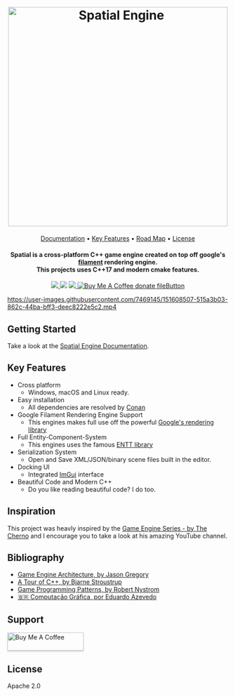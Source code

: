 <h1 align="center">
  <br>
  <a href="https://github.com/luizgabriel/Spatial.Engine"><img src="https://i.imgur.com/tkJzpLU.png" alt="Spatial Engine" width="500"></a>
</h1>

<p align="center">
  <a href="https://luizgabriel.github.io/Spatial.Engine/">Documentation</a> •
  <a href="#key-features">Key Features</a> •
  <a href="https://github.com/luizgabriel/Spatial.Engine/projects/2">Road Map</a> •
  <a href="https://github.com/luizgabriel/Spatial.Engine/blob/master/LICENSE">License</a>
</p>

<h4 align="center">
Spatial is a cross-platform C++ game engine created on top off google's <a href="https://github.com/google/filament">filament</a> rendering engine. <br>This projects uses C++17 and modern cmake features.
</h4>

<p align="center">
  <a href="https://github.com/luizgabriel/Spatial.Engine/actions/workflows/build-macos.yml">
    <img src="https://github.com/luizgabriel/Spatial.Engine/actions/workflows/build-macos.yml/badge.svg" />
  </a>

  <img src="https://img.shields.io/badge/code%20quality-A-brightgreen" />

  <a href="https://github.com/luizgabriel/Spatial.Engine/pulls">
    <img src="https://img.shields.io/badge/PRs-welcome-brightgreen.svg?style=shields" />
  </a>

  <a href="https://buymeacoffee.com/luizgabriel" title="Donate to this project using Buy Me A Coffee">
    <img src="https://img.shields.io/badge/buy%20me%20a%20coffee-donate-yellow.svg" alt="Buy Me A Coffee donate fileButton" />
  </a>
</p>

https://user-images.githubusercontent.com/7469145/151608507-515a3b03-862c-44ba-bff3-deec8222e5c2.mp4

## Getting Started

Take a look at the [Spatial Engine Documentation](https://luizgabriel.github.io/Spatial.Engine/).

## Key Features

* Cross platform
    - Windows, macOS and Linux ready.
* Easy installation
    - All dependencies are resolved by [Conan](https://conan.io)
* Google Filament Rendering Engine Support
    - This engines makes full use off the powerful [Google's rendering library](https://github.com/google/filament)
* Full Entity-Component-System
    - This engines uses the famous [ENTT library](https://github.com/skypjack/entt)
* Serialization System
    - Open and Save XML/JSON/binary scene files built in the editor.
* Docking UI
    - Integrated [ImGui](https://github.com/ocornut/imgui) interface
* Beautiful Code and Modern C++
    - Do you like reading beautiful code? I do too.

## Inspiration

This project was heavly inspired by
the [Game Engine Series - by The Cherno](https://www.youtube.com/playlist?listImpl=PLlrATfBNZ98dC-V-N3m0Go4deliWHPFwT) and I
encourage you to take a look at his amazing YouTube channel.

## Bibliography

- [Game Engine Architecture, by Jason Gregory](https://www.amazon.com.br/Engine-Architecture-Third-Jason-Gregory/dp/1138035459)
- [A Tour of C++, by Bjarne Stroustrup](https://www.amazon.com/Tour-2nd-Depth-Bjarne-Stroustrup/dp/0134997832)
- [Game Programming Patterns, by Robert Nystrom](https://www.amazon.com/dp/0990582906)
- [🇧🇷 Computação Gráfica, por Eduardo Azevedo](https://www.amazon.com.br/Computa%C3%A7%C3%A3o-Gr%C3%A1fica-Pr%C3%A1tica-Gera%C3%A7%C3%A3o-Imagens/dp/8535287795)

## Support

<a href="https://www.buymeacoffee.com/luizgabriel" target="_blank"><img src="https://www.buymeacoffee.com/assets/img/custom_images/orange_img.png" alt="Buy Me A Coffee" style="height: 41px !important;width: 174px !important;box-shadow: 0px 3px 2px 0px rgba(190, 190, 190, 0.5) !important;-webkit-box-shadow: 0px 3px 2px 0px rgba(190, 190, 190, 0.5) !important;" ></a>

## License

Apache 2.0

